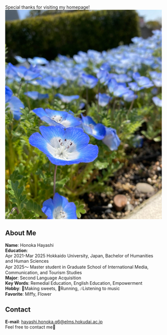 
Special thanks for visiting my homepage!
![image](/IMG_0837.JPG)

## About Me
**Name**: Honoka Hayashi  
**Education**:  
Apr 2021-Mar 2025 Hokkaido University, Japan, Bachelor of Humanities and Human Sciences  
Apr 2025～ Master student in Graduate School of International Media, Communication, and Tourism Studies  
**Major**: Second Language Acquisition  
**Key Words**: Remedial Education, English Education, Empowerment  
**Hobby**: 🍰Making sweets, 🏃Running, 🎶Listening to music  
**Favorite**: Miffy, Flower  

## Contact
**E-mail**: hayashi.honoka.q6@elms.hokudai.ac.jp  
Feel free to contact me🌱
